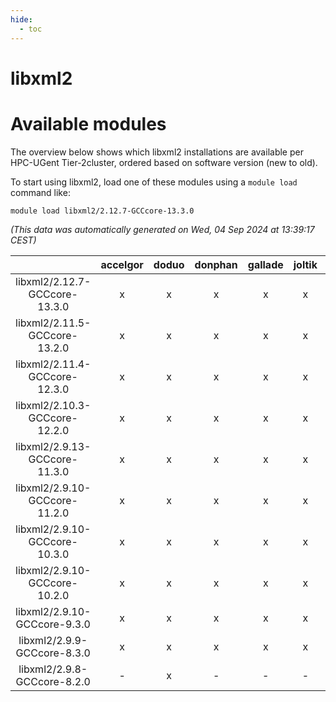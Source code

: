 ```yaml
---
hide:
  - toc
---
```


libxml2
=======

# Available modules


The overview below shows which libxml2 installations are available per HPC-UGent Tier-2cluster, ordered based on software version (new to old).

To start using libxml2, load one of these modules using a `module load` command like:

```shell
module load libxml2/2.12.7-GCCcore-13.3.0
```

*(This data was automatically generated on Wed, 04 Sep 2024 at 13:39:17 CEST)*  

| |accelgor|doduo|donphan|gallade|joltik|shinx|skitty|
| :---: | :---: | :---: | :---: | :---: | :---: | :---: | :---: |
|libxml2/2.12.7-GCCcore-13.3.0|x|x|x|x|x|x|x|
|libxml2/2.11.5-GCCcore-13.2.0|x|x|x|x|x|x|x|
|libxml2/2.11.4-GCCcore-12.3.0|x|x|x|x|x|x|x|
|libxml2/2.10.3-GCCcore-12.2.0|x|x|x|x|x|x|x|
|libxml2/2.9.13-GCCcore-11.3.0|x|x|x|x|x|x|x|
|libxml2/2.9.10-GCCcore-11.2.0|x|x|x|x|x|x|x|
|libxml2/2.9.10-GCCcore-10.3.0|x|x|x|x|x|-|x|
|libxml2/2.9.10-GCCcore-10.2.0|x|x|x|x|x|-|x|
|libxml2/2.9.10-GCCcore-9.3.0|x|x|x|x|x|-|x|
|libxml2/2.9.9-GCCcore-8.3.0|x|x|x|x|x|-|x|
|libxml2/2.9.8-GCCcore-8.2.0|-|x|-|-|-|-|-|
